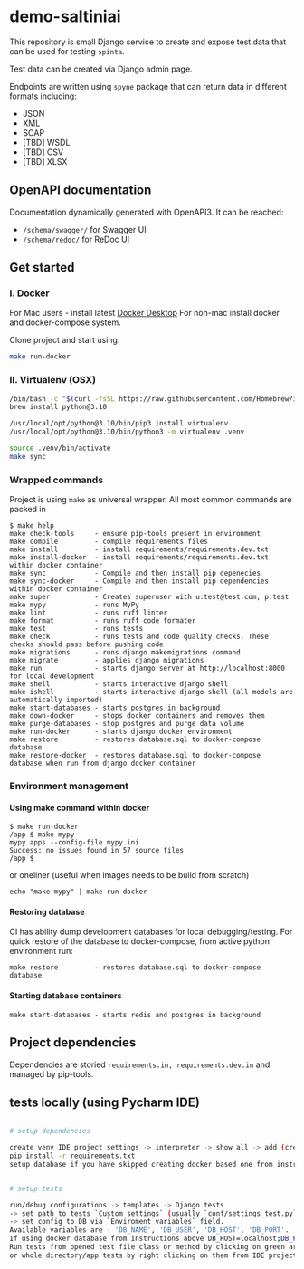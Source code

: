 # demo-saltiniai

This repository is small Django service to create and expose test data that can be used for testing `spinta`. 

Test data can be created via Django admin page.

Endpoints are written using `spyne` package that can return data in different formats including:
  - JSON
  - XML
  - SOAP
  - [TBD] WSDL
  - [TBD] CSV
  - [TBD] XLSX

## OpenAPI documentation

Documentation dynamically generated with OpenAPI3. It can be reached:

- `/schema/swagger/` for Swagger UI
- `/schema/redoc/` for ReDoc UI

## Get started
### I. Docker

For Mac users - install latest [Docker Desktop](https://docs.docker.com/desktop/mac/install/)
For non-mac install docker and docker-compose system.

Clone project and start using:

```sh
make run-docker
```

### II. Virtualenv (OSX)

```sh
/bin/bash -c "$(curl -fsSL https://raw.githubusercontent.com/Homebrew/install/HEAD/install.sh)"
brew install python@3.10

/usr/local/opt/python@3.10/bin/pip3 install virtualenv
/usr/local/opt/python@3.10/bin/python3 -m virtualenv .venv

source .venv/bin/activate
make sync
```

### Wrapped commands
Project is using `make` as universal wrapper. All most common commands are packed in
```shell script
$ make help
make check-tools     - ensure pip-tools present in environment
make compile         - compile requirements files
make install         - install requirements/requirements.dev.txt
make install-docker  - install requirements/requirements.dev.txt within docker container
make sync            - Compile and then install pip depenecies
make sync-docker     - Compile and then install pip dependencies within docker container
make super           - Creates superuser with u:test@test.com, p:test
make mypy            - runs MyPy
make lint            - runs ruff linter
make format          - runs ruff code formater
make test            - runs tests
make check           - runs tests and code quality checks. These checks should pass before pushing code
make migrations      - runs django makemigrations command
make migrate         - applies django migrations
make run             - starts django server at http://localhost:8000 for local development
make shell           - starts interactive django shell
make ishell          - starts interactive django shell (all models are automatically imported)
make start-databases - starts postgres in background
make down-docker     - stops docker containers and removes them
make purge-databases - stop postgres and purge data volume
make run-docker      - starts django docker environment
make restore         - restores database.sql to docker-compose database
make restore-docker  - restores database.sql to docker-compose database when run from django docker container
```

### Environment management
#### Using make command within docker
```shell script
$ make run-docker
/app $ make mypy
mypy apps --config-file mypy.ini
Success: no issues found in 57 source files
/app $ 
```
or oneliner (useful when images needs to be build from scratch)
```shell script
echo "make mypy" | make run-docker
```

#### Restoring database
CI has ability dump development databases for local debugging/testing. For quick restore of the database to docker-compose, from active python environment run:
```shell script
make restore         - restores database.sql to docker-compose database
```
#### Starting database containers
```shell script
make start-databases - starts redis and postgres in background
```

## Project dependencies

Dependencies are storied `requirements.in, requirements.dev.in` and managed by pip-tools.

## tests locally (using Pycharm IDE)

```sh

# setup dependencies 

create venv IDE project settings -> interpreter -> show all -> add (create somewhere outside project dir)
pip install -r requirements.txt
setup database if you have skipped creating docker based one from instructions above


# setup tests

run/debug configurations -> templates -> Django tests 
-> set path to tests `Custom settings` (usually `conf/settings_test.py`) 
-> set config to DB via `Enviroment variables` field. 
Available variables are - 'DB_NAME', 'DB_USER', 'DB_HOST', 'DB_PORT'. 
If using docker database from instructions above DB_HOST=localhost;DB_PORT=9432; should be enough.
Run tests from opened test file class or method by clicking on green arrow on the left 
or whole directory/app tests by right clicking on them from IDE project view -> Run:test
```

